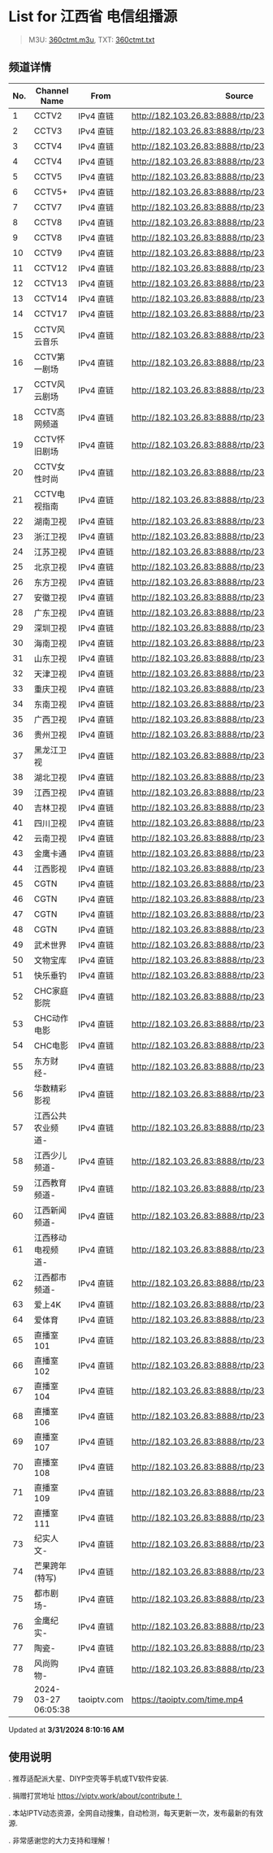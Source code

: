 # List for **江西省 电信组播源**

> M3U: [360ctmt.m3u](/360ctmt.m3u), TXT: [360ctmt.txt](/txt/360ctmt.txt)

## 频道详情

| No. | Channel Name | From | Source |
| --- | ------------ | ---- | ------ |
| 1 | CCTV2 | IPv4 直链 | <http://182.103.26.83:8888/rtp/239.252.220.183:5140> |
| 2 | CCTV3 | IPv4 直链 | <http://182.103.26.83:8888/rtp/239.252.219.252:5140> |
| 3 | CCTV4 | IPv4 直链 | <http://182.103.26.83:8888/rtp/239.252.219.193:5140> |
| 4 | CCTV4 | IPv4 直链 | <http://182.103.26.83:8888/rtp/239.252.220.184:5140> |
| 5 | CCTV5 | IPv4 直链 | <http://182.103.26.83:8888/rtp/239.252.219.198:5140> |
| 6 | CCTV5+ | IPv4 直链 | <http://182.103.26.83:8888/rtp/239.252.219.72:5140> |
| 7 | CCTV7 | IPv4 直链 | <http://182.103.26.83:8888/rtp/239.252.220.185:5140> |
| 8 | CCTV8 | IPv4 直链 | <http://182.103.26.83:8888/rtp/239.252.219.253:5140> |
| 9 | CCTV8 | IPv4 直链 | <http://182.103.26.83:8888/rtp/239.252.220.196:5140> |
| 10 | CCTV9 | IPv4 直链 | <http://182.103.26.83:8888/rtp/239.252.220.186:5140> |
| 11 | CCTV12 | IPv4 直链 | <http://182.103.26.83:8888/rtp/239.252.220.187:5140> |
| 12 | CCTV13 | IPv4 直链 | <http://182.103.26.83:8888/rtp/239.252.219.139:5140> |
| 13 | CCTV14 | IPv4 直链 | <http://182.103.26.83:8888/rtp/239.252.220.92:5140> |
| 14 | CCTV17 | IPv4 直链 | <http://182.103.26.83:8888/rtp/239.252.220.192:5140> |
| 15 | CCTV风云音乐 | IPv4 直链 | <http://182.103.26.83:8888/rtp/239.252.219.87:5140> |
| 16 | CCTV第一剧场 | IPv4 直链 | <http://182.103.26.83:8888/rtp/239.252.219.86:5140> |
| 17 | CCTV风云剧场 | IPv4 直链 | <http://182.103.26.83:8888/rtp/239.252.219.89:5140> |
| 18 | CCTV高网频道 | IPv4 直链 | <http://182.103.26.83:8888/rtp/239.252.219.95:5140> |
| 19 | CCTV怀旧剧场 | IPv4 直链 | <http://182.103.26.83:8888/rtp/239.252.219.90:5140> |
| 20 | CCTV女性时尚 | IPv4 直链 | <http://182.103.26.83:8888/rtp/239.252.219.94:5140> |
| 21 | CCTV电视指南 | IPv4 直链 | <http://182.103.26.83:8888/rtp/239.252.219.97:5140> |
| 22 | 湖南卫视 | IPv4 直链 | <http://182.103.26.83:8888/rtp/239.252.219.201:5140> |
| 23 | 浙江卫视 | IPv4 直链 | <http://182.103.26.83:8888/rtp/239.252.219.210:5140> |
| 24 | 江苏卫视 | IPv4 直链 | <http://182.103.26.83:8888/rtp/239.252.219.214:5140> |
| 25 | 北京卫视 | IPv4 直链 | <http://182.103.26.83:8888/rtp/239.252.219.206:5140> |
| 26 | 东方卫视 | IPv4 直链 | <http://182.103.26.83:8888/rtp/239.252.219.229:5140> |
| 27 | 安徽卫视 | IPv4 直链 | <http://182.103.26.83:8888/rtp/239.252.220.83:5140> |
| 28 | 广东卫视 | IPv4 直链 | <http://182.103.26.83:8888/rtp/239.252.219.213:5140> |
| 29 | 深圳卫视 | IPv4 直链 | <http://182.103.26.83:8888/rtp/239.252.219.212:5140> |
| 30 | 海南卫视 | IPv4 直链 | <http://182.103.26.83:8888/rtp/239.252.219.178:5140> |
| 31 | 山东卫视 | IPv4 直链 | <http://182.103.26.83:8888/rtp/239.252.219.228:5140> |
| 32 | 天津卫视 | IPv4 直链 | <http://182.103.26.83:8888/rtp/239.252.220.61:5140> |
| 33 | 重庆卫视 | IPv4 直链 | <http://182.103.26.83:8888/rtp/239.252.220.94:5140> |
| 34 | 东南卫视 | IPv4 直链 | <http://182.103.26.83:8888/rtp/239.252.220.82:5140> |
| 35 | 广西卫视 | IPv4 直链 | <http://182.103.26.83:8888/rtp/239.252.219.183:5140> |
| 36 | 贵州卫视 | IPv4 直链 | <http://182.103.26.83:8888/rtp/239.252.220.190:5140> |
| 37 | 黑龙江卫视 | IPv4 直链 | <http://182.103.26.83:8888/rtp/239.252.219.211:5140> |
| 38 | 湖北卫视 | IPv4 直链 | <http://182.103.26.83:8888/rtp/239.252.219.208:5140> |
| 39 | 江西卫视 | IPv4 直链 | <http://182.103.26.83:8888/rtp/239.252.220.63:5140> |
| 40 | 吉林卫视 | IPv4 直链 | <http://182.103.26.83:8888/rtp/239.252.220.188:5140> |
| 41 | 四川卫视 | IPv4 直链 | <http://182.103.26.83:8888/rtp/239.252.220.93:5140> |
| 42 | 云南卫视 | IPv4 直链 | <http://182.103.26.83:8888/rtp/239.252.219.185:5140> |
| 43 | 金鹰卡通 | IPv4 直链 | <http://182.103.26.83:8888/rtp/239.252.219.69:5140> |
| 44 | 江西影视 | IPv4 直链 | <http://182.103.26.83:8888/rtp/239.252.220.242:5140> |
| 45 | CGTN | IPv4 直链 | <http://182.103.26.83:8888/rtp/239.252.219.194:5140> |
| 46 | CGTN | IPv4 直链 | <http://182.103.26.83:8888/rtp/239.252.219.196:5140> |
| 47 | CGTN | IPv4 直链 | <http://182.103.26.83:8888/rtp/239.252.219.65:5140> |
| 48 | CGTN | IPv4 直链 | <http://182.103.26.83:8888/rtp/239.252.219.66:5140> |
| 49 | 武术世界 | IPv4 直链 | <http://182.103.26.83:8888/rtp/239.252.220.180:5140> |
| 50 | 文物宝库 | IPv4 直链 | <http://182.103.26.83:8888/rtp/239.252.220.158:5140> |
| 51 | 快乐垂钓 | IPv4 直链 | <http://182.103.26.83:8888/rtp/239.252.220.177:5140> |
| 52 | CHC家庭影院 | IPv4 直链 | <http://182.103.26.83:8888/rtp/239.252.219.84:5140> |
| 53 | CHC动作电影 | IPv4 直链 | <http://182.103.26.83:8888/rtp/239.252.219.85:5140> |
| 54 | CHC电影 | IPv4 直链 | <http://182.103.26.83:8888/rtp/239.252.219.83:5140> |
| 55 | 东方财经- | IPv4 直链 | <http://182.103.26.83:8888/rtp/239.252.219.57:5140> |
| 56 | 华数精彩影视 | IPv4 直链 | <http://182.103.26.83:8888/rtp/239.252.220.223:5140> |
| 57 | 江西公共农业频道- | IPv4 直链 | <http://182.103.26.83:8888/rtp/239.252.220.102:5140> |
| 58 | 江西少儿频道- | IPv4 直链 | <http://182.103.26.83:8888/rtp/239.252.219.113:5140> |
| 59 | 江西教育频道- | IPv4 直链 | <http://182.103.26.83:8888/rtp/239.252.219.115:5140> |
| 60 | 江西新闻频道- | IPv4 直链 | <http://182.103.26.83:8888/rtp/239.252.220.100:5140> |
| 61 | 江西移动电视频道- | IPv4 直链 | <http://182.103.26.83:8888/rtp/239.252.220.241:5140> |
| 62 | 江西都市频道- | IPv4 直链 | <http://182.103.26.83:8888/rtp/239.252.220.238:5140> |
| 63 | 爱上4K | IPv4 直链 | <http://182.103.26.83:8888/rtp/239.252.220.212:5140> |
| 64 | 爱体育 | IPv4 直链 | <http://182.103.26.83:8888/rtp/239.252.220.211:5140> |
| 65 | 直播室101 | IPv4 直链 | <http://182.103.26.83:8888/rtp/239.252.219.53:5140> |
| 66 | 直播室102 | IPv4 直链 | <http://182.103.26.83:8888/rtp/239.252.219.91:5140> |
| 67 | 直播室104 | IPv4 直链 | <http://182.103.26.83:8888/rtp/239.252.219.112:5140> |
| 68 | 直播室106 | IPv4 直链 | <http://182.103.26.83:8888/rtp/239.252.219.135:5140> |
| 69 | 直播室107 | IPv4 直链 | <http://182.103.26.83:8888/rtp/239.252.219.136:5140> |
| 70 | 直播室108 | IPv4 直链 | <http://182.103.26.83:8888/rtp/239.252.219.203:5140> |
| 71 | 直播室109 | IPv4 直链 | <http://182.103.26.83:8888/rtp/239.252.219.204:5140> |
| 72 | 直播室111 | IPv4 直链 | <http://182.103.26.83:8888/rtp/239.252.219.215:5140> |
| 73 | 纪实人文- | IPv4 直链 | <http://182.103.26.83:8888/rtp/239.252.219.227:5140> |
| 74 | 芒果跨年(特写) | IPv4 直链 | <http://182.103.26.83:8888/rtp/239.252.219.188:5140> |
| 75 | 都市剧场- | IPv4 直链 | <http://182.103.26.83:8888/rtp/239.252.219.225:5140> |
| 76 | 金鹰纪实- | IPv4 直链 | <http://182.103.26.83:8888/rtp/239.252.220.155:5140> |
| 77 | 陶瓷- | IPv4 直链 | <http://182.103.26.83:8888/rtp/239.252.220.243:5140> |
| 78 | 风尚购物- | IPv4 直链 | <http://182.103.26.83:8888/rtp/239.252.219.101:5140> |
| 79 | 2024-03-27 06:05:38 | taoiptv.com | <https://taoiptv.com/time.mp4> |

Updated at **3/31/2024 8:10:16 AM**

## 使用说明

. 推荐适配派大星、DIYP空壳等手机或TV软件安装.

. 捐赠打赏地址 https://viptv.work/about/contribute！

. 本站IPTV动态资源，全网自动搜集，自动检测，每天更新一次，发布最新的有效源.

. 非常感谢您的大力支持和理解！